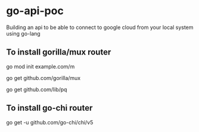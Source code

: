 # go-api-poc

Building an api to be able to connect to google cloud from your local system using go-lang

## To install gorilla/mux router

go mod init example.com/m

go get github.com/gorilla/mux

go get github.com/lib/pq

## To install go-chi router

go get -u github.com/go-chi/chi/v5
